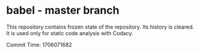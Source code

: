 # babel - master branch

This repository contains frozen state of the repository.
Its history is cleared. It is used only for static code
analysis with Codacy.

Commit Time: 1706071682